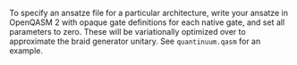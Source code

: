 To specify an ansatze file for a particular architecture, write your ansatze in OpenQASM 2 with opaque gate definitions for each native gate, and set all parameters to zero. These will be variationally optimized over to approximate the braid generator unitary. See `quantinuum.qasm` for an example.